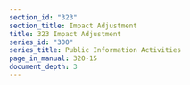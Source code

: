 ```yaml
---
section_id: "323"
section_title: Impact Adjustment
title: 323 Impact Adjustment
series_id: "300"
series_title: Public Information Activities
page_in_manual: 320-15
document_depth: 3
---
```

